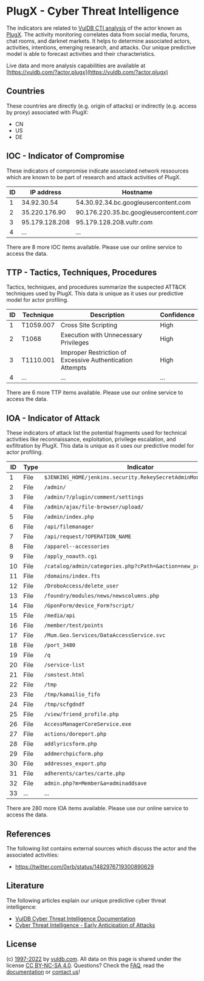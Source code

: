 # PlugX - Cyber Threat Intelligence

The indicators are related to [VulDB CTI analysis](https://vuldb.com/?kb.cti) of the actor known as [PlugX](https://vuldb.com/?actor.plugx). The activity monitoring correlates data from social media, forums, chat rooms, and darknet markets. It helps to determine associated actors, activities, intentions, emerging research, and attacks. Our unique predictive model is able to forecast activities and their characteristics.

Live data and more analysis capabilities are available at [https://vuldb.com/?actor.plugx](https://vuldb.com/?actor.plugx)

## Countries

These countries are directly (e.g. origin of attacks) or indirectly (e.g. access by proxy) associated with PlugX:

* CN
* US
* DE

## IOC - Indicator of Compromise

These indicators of compromise indicate associated network ressources which are known to be part of research and attack activities of PlugX.

ID | IP address | Hostname | Confidence
-- | ---------- | -------- | ----------
1 | 34.92.30.54 | 54.30.92.34.bc.googleusercontent.com | Medium
2 | 35.220.176.90 | 90.176.220.35.bc.googleusercontent.com | Medium
3 | 95.179.128.208 | 95.179.128.208.vultr.com | Medium
4 | ... | ... | ...

There are 8 more IOC items available. Please use our online service to access the data.

## TTP - Tactics, Techniques, Procedures

Tactics, techniques, and procedures summarize the suspected ATT&CK techniques used by PlugX. This data is unique as it uses our predictive model for actor profiling.

ID | Technique | Description | Confidence
-- | --------- | ----------- | ----------
1 | T1059.007 | Cross Site Scripting | High
2 | T1068 | Execution with Unnecessary Privileges | High
3 | T1110.001 | Improper Restriction of Excessive Authentication Attempts | High
4 | ... | ... | ...

There are 6 more TTP items available. Please use our online service to access the data.

## IOA - Indicator of Attack

These indicators of attack list the potential fragments used for technical activities like reconnaissance, exploitation, privilege escalation, and exfiltration by PlugX. This data is unique as it uses our predictive model for actor profiling.

ID | Type | Indicator | Confidence
-- | ---- | --------- | ----------
1 | File | `$JENKINS_HOME/jenkins.security.RekeySecretAdminMonitor/backups` | High
2 | File | `/admin/` | Low
3 | File | `/admin/?/plugin/comment/settings` | High
4 | File | `/admin/ajax/file-browser/upload/` | High
5 | File | `/admin/index.php` | High
6 | File | `/api/filemanager` | High
7 | File | `/api/request/?OPERATION_NAME` | High
8 | File | `/apparel--accessories` | High
9 | File | `/apply_noauth.cgi` | High
10 | File | `/catalog/admin/categories.php?cPath=&action=new_product` | High
11 | File | `/domains/index.fts` | High
12 | File | `/DroboAccess/delete_user` | High
13 | File | `/foundry/modules/news/newscolumns.php` | High
14 | File | `/GponForm/device_Form?script/` | High
15 | File | `/media/api` | Medium
16 | File | `/member/test/points` | High
17 | File | `/Mum.Geo.Services/DataAccessService.svc` | High
18 | File | `/port_3480` | Medium
19 | File | `/q` | Low
20 | File | `/service-list` | High
21 | File | `/smstest.html` | High
22 | File | `/tmp` | Low
23 | File | `/tmp/kamailio_fifo` | High
24 | File | `/tmp/scfgdndf` | High
25 | File | `/view/friend_profile.php` | High
26 | File | `AccessManagerCoreService.exe` | High
27 | File | `actions/doreport.php` | High
28 | File | `addlyricsform.php` | High
29 | File | `addmerchpicform.php` | High
30 | File | `addresses_export.php` | High
31 | File | `adherents/cartes/carte.php` | High
32 | File | `admin.php?m=Member&a=adminaddsave` | High
33 | ... | ... | ...

There are 280 more IOA items available. Please use our online service to access the data.

## References

The following list contains external sources which discuss the actor and the associated activities:

* https://twitter.com/0xrb/status/1482976719300890629

## Literature

The following articles explain our unique predictive cyber threat intelligence:

* [VulDB Cyber Threat Intelligence Documentation](https://vuldb.com/?kb.cti)
* [Cyber Threat Intelligence - Early Anticipation of Attacks](https://www.scip.ch/en/?labs.20201022)

## License

(c) [1997-2022](https://vuldb.com/?kb.changelog) by [vuldb.com](https://vuldb.com/?kb.about). All data on this page is shared under the license [CC BY-NC-SA 4.0](https://creativecommons.org/licenses/by-nc-sa/4.0/). Questions? Check the [FAQ](https://vuldb.com/?kb.faq), read the [documentation](https://vuldb.com/?kb) or [contact us](https://vuldb.com/?contact)!
